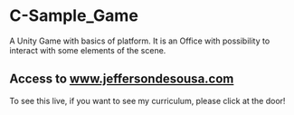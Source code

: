 # C-Sample_Game
A Unity Game with basics of platform.
It is an Office with possibility to interact with some elements of the scene.

## Access to www.jeffersondesousa.com
To see this live, if you want to see my curriculum, please click at the door!
